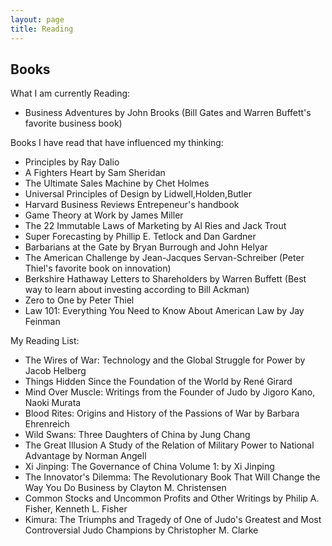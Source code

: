```yaml
---
layout: page
title: Reading
---
```

## Books 

What I am currently Reading: 
* Business Adventures by John Brooks (Bill Gates and Warren Buffett's favorite business book)

Books I have read that have influenced my thinking:

* Principles by Ray Dalio
* A Fighters Heart by Sam Sheridan
* The Ultimate Sales Machine by Chet Holmes
* Universal Principles of Design by Lidwell,Holden,Butler
* Harvard Business Reviews Entrepeneur's handbook 
* Game Theory at Work by James Miller
* The 22 Immutable Laws of Marketing by Al Ries and Jack Trout 
* Super Forecasting by Phillip E. Tetlock and Dan Gardner 
* Barbarians at the Gate by Bryan Burrough and John Helyar 
* The American Challenge by Jean-Jacques Servan-Schreiber (Peter Thiel's favorite book on innovation)
* Berkshire Hathaway Letters to Shareholders by Warren Buffett (Best way to learn about investing according to Bill Ackman)
* Zero to One by Peter Thiel
* Law 101: Everything You Need to Know About American Law by Jay Feinman

My Reading List:

* The Wires of War: Technology and the Global Struggle for Power by Jacob Helberg
* Things Hidden Since the Foundation of the World
by René Girard
* Mind Over Muscle: Writings from the Founder of Judo by Jigoro Kano, Naoki Murata
* Blood Rites: Origins and History of the Passions of War by Barbara Ehrenreich
* Wild Swans: Three Daughters of China by Jung Chang
* The Great Illusion A Study of the Relation of Military Power to National Advantage by Norman Angell 
* Xi Jinping: The Governance of China Volume 1: by Xi Jinping 
* The Innovator's Dilemma: The Revolutionary Book That Will Change the Way You Do Business by Clayton M. Christensen 
* Common Stocks and Uncommon Profits and Other Writings by Philip A. Fisher, Kenneth L. Fisher
* Kimura: The Triumphs and Tragedy of One of Judo's Greatest and Most Controversial Judo Champions by Christopher M. Clarke 

